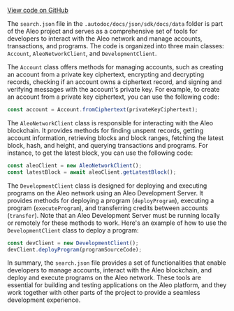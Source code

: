 [View code on GitHub](https://github.com/AleoHQ/aleo/.autodoc/docs/json/sdk/docs/data)

The `search.json` file in the `.autodoc/docs/json/sdk/docs/data` folder is part of the Aleo project and serves as a comprehensive set of tools for developers to interact with the Aleo network and manage accounts, transactions, and programs. The code is organized into three main classes: `Account`, `AleoNetworkClient`, and `DevelopmentClient`.

The `Account` class offers methods for managing accounts, such as creating an account from a private key ciphertext, encrypting and decrypting records, checking if an account owns a ciphertext record, and signing and verifying messages with the account's private key. For example, to create an account from a private key ciphertext, you can use the following code:

```javascript
const account = Account.fromCiphertext(privateKeyCiphertext);
```

The `AleoNetworkClient` class is responsible for interacting with the Aleo blockchain. It provides methods for finding unspent records, getting account information, retrieving blocks and block ranges, fetching the latest block, hash, and height, and querying transactions and programs. For instance, to get the latest block, you can use the following code:

```javascript
const aleoClient = new AleoNetworkClient();
const latestBlock = await aleoClient.getLatestBlock();
```

The `DevelopmentClient` class is designed for deploying and executing programs on the Aleo network using an Aleo Development Server. It provides methods for deploying a program (`deployProgram`), executing a program (`executeProgram`), and transferring credits between accounts (`transfer`). Note that an Aleo Development Server must be running locally or remotely for these methods to work. Here's an example of how to use the `DevelopmentClient` class to deploy a program:

```javascript
const devClient = new DevelopmentClient();
devClient.deployProgram(programSourceCode);
```

In summary, the `search.json` file provides a set of functionalities that enable developers to manage accounts, interact with the Aleo blockchain, and deploy and execute programs on the Aleo network. These tools are essential for building and testing applications on the Aleo platform, and they work together with other parts of the project to provide a seamless development experience.
